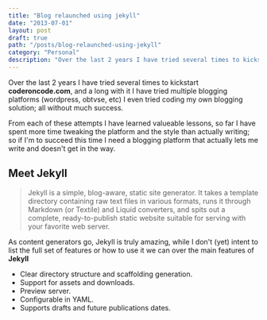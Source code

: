 ```yaml
---
title: "Blog relaunched using jekyll"
date: "2013-07-01"
layout: post
draft: true
path: "/posts/blog-relaunched-using-jekyll"
category: "Personal"
description: "Over the last 2 years I have tried several times to kickstart <b>coderoncode.com</b>, and a long with it I have tried multiple blogging platforms (wordpress, obtvse, etc) I even tried coding my own blogging solution; all without much success."
---
```



Over the last 2 years I have tried several times to kickstart **coderoncode.com**, and a long with it I have tried multiple 
blogging platforms (wordpress, obtvse, etc) I even tried coding my own blogging solution; all without much success.

From each of these attempts I have learned valueable lessons, so far I have spent more time tweaking the platform and the style 
than actually writing; so if I'm to succeed this time I need a blogging platform that actually lets me write and doesn't get 
in the way.



## Meet Jekyll

>Jekyll is a simple, blog-aware, static site generator. It takes a template directory containing raw text files in various 
>formats, runs it through Markdown (or Textile) and Liquid converters, and spits out a complete, ready-to-publish static website 
>suitable for serving with your favorite web server.

As content generators go, Jekyll is truly amazing, while I don't (yet) intent to list the full set of features or how to use it
we can over the main features of **Jekyll**

- Clear directory structure and scaffolding generation.
- Support for assets and downloads.
- Preview server.
- Configurable in YAML.
- Supports drafts and future publications dates.

